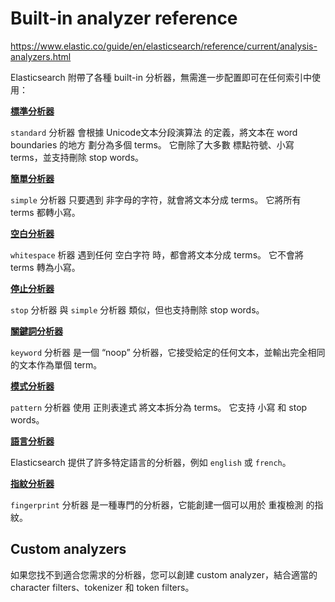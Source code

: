 # Built-in analyzer reference

https://www.elastic.co/guide/en/elasticsearch/reference/current/analysis-analyzers.html

Elasticsearch 附帶了各種 built-in 分析器，無需進一步配置即可在任何索引中使用：

[__標準分析器__](https://www.elastic.co/guide/en/elasticsearch/reference/current/analysis-standard-analyzer.html)

`standard` 分析器 會根據 Unicode文本分段演算法 的定義，將文本在 word boundaries 的地方 劃分為多個 terms。
它刪除了大多數 標點符號、小寫 terms，並支持刪除 stop words。

[__簡單分析器__](https://www.elastic.co/guide/en/elasticsearch/reference/current/analysis-simple-analyzer.html)

`simple` 分析器 只要遇到 非字母的字符，就會將文本分成 terms。 它將所有 terms 都轉小寫。

[__空白分析器__](https://www.elastic.co/guide/en/elasticsearch/reference/current/analysis-whitespace-analyzer.html)

`whitespace` 析器 遇到任何 空白字符 時，都會將文本分成 terms。 它不會將 terms 轉為小寫。

[__停止分析器__](https://www.elastic.co/guide/en/elasticsearch/reference/current/analysis-stop-analyzer.html)

`stop` 分析器 與 `simple` 分析器 類似，但也支持刪除 stop words。

[__關鍵詞分析器__](keyword.md)

`keyword` 分析器 是一個 “noop” 分析器，它接受給定的任何文本，並輸出完全相同的文本作為單個 term。

[__模式分析器__](pattern.md)

`pattern` 分析器 使用 正則表達式 將文本拆分為 terms。 它支持 小寫 和 stop words。

[__語言分析器__](lang.md)

Elasticsearch 提供了許多特定語言的分析器，例如 `english` 或 `french`。

[__指紋分析器__](fingerprint.md)

`fingerprint` 分析器 是一種專門的分析器，它能創建一個可以用於 重複檢測 的指紋。

## Custom analyzers

如果您找不到適合您需求的分析器，您可以創建 custom analyzer，結合適當的 character filters、tokenizer 和 token filters。
